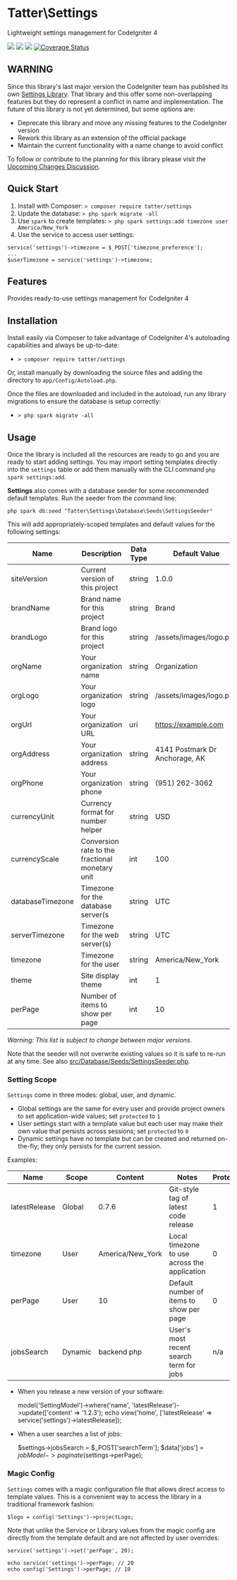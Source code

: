 # Tatter\Settings
Lightweight settings management for CodeIgniter 4

[![](https://github.com/tattersoftware/codeigniter4-settings/workflows/PHPUnit/badge.svg)](https://github.com/tattersoftware/codeigniter4-settings/actions/workflows/test.yml)
[![](https://github.com/tattersoftware/codeigniter4-settings/workflows/PHPStan/badge.svg)](https://github.com/tattersoftware/codeigniter4-settings/actions/workflows/analyze.yml)
[![](https://github.com/tattersoftware/codeigniter4-settings/workflows/Deptrac/badge.svg)](https://github.com/tattersoftware/codeigniter4-settings/actions/workflows/inspect.yml)
[![Coverage Status](https://coveralls.io/repos/github/tattersoftware/codeigniter4-settings/badge.svg?branch=develop)](https://coveralls.io/github/tattersoftware/codeigniter4-settings?branch=develop)

## WARNING

Since this library's last major version the CodeIgniter team has published its own
[Settings Library](https://github.com/codeigniter4/settings). That library and this offer
some non-overlapping features but they do represent a conflict in name and implementation.
The future of this library is not yet determined, but some options are:
* Deprecate this library and move any missing features to the CodeIgniter version
* Rework this library as an extension of the official package
* Maintain the current functionality with a name change to avoid conflict

To follow or contribute to the planning for this library please visit the
[Upcoming Changes Discussion](https://github.com/tattersoftware/codeigniter4-settings/discussions/31).

## Quick Start

1. Install with Composer: `> composer require tatter/settings`
2. Update the database: `> php spark migrate -all`
3. Use `spark` to create templates: `> php spark settings:add timezone user America/New_York`
4. Use the service to access user settings:
```
service('settings')->timezone = $_POST['timezone_preference'];
...
$userTimezone = service('settings')->timezone;
```

## Features

Provides ready-to-use settings management for CodeIgniter 4

## Installation

Install easily via Composer to take advantage of CodeIgniter 4's autoloading capabilities
and always be up-to-date:
* `> composer require tatter/settings`

Or, install manually by downloading the source files and adding the directory to
`app/Config/Autoload.php`.

Once the files are downloaded and included in the autoload, run any library migrations
to ensure the database is setup correctly:
* `> php spark migrate -all`

## Usage

Once the library is included all the resources are ready to go and you are ready to start
adding settings. You may import setting templates directly into the `settings` table or
add them manually with the CLI command `php spark settings:add`.

**Settings** also comes with a database seeder for some recommended default templates. Run
the seeder from the command line:
	
	php spark db:seed "Tatter\Settings\Database\Seeds\SettingsSeeder"

This will add appropriately-scoped templates and default values for the following settings:

| Name             | Description                                     | Data Type | Default Value                   | Protected |
| ---------------- | ----------------------------------------------- | --------- | ------------------------------- | --------- |
| siteVersion      | Current version of this project                 | string    | 1.0.0                           | Yes       |
| brandName        | Brand name for this project                     | string    | Brand                           | Yes       |
| brandLogo        | Brand logo for this project                     | string    | /assets/images/logo.png         | Yes       |
| orgName          | Your organization name                          | string    | Organization                    | Yes       |
| orgLogo          | Your organization logo                          | string    | /assets/images/logo.png         | Yes       |
| orgUrl           | Your organization URL                           | uri       | https://example.com             | Yes       |
| orgAddress       | Your organization address                       | string    | 4141 Postmark Dr  Anchorage, AK | Yes       |
| orgPhone         | Your organization phone                         | string    | (951) 262-3062                  | Yes       |
| currencyUnit     | Currency format for number helper               | string    | USD                             | Yes       |
| currencyScale    | Conversion rate to the fractional monetary unit | int       | 100                             | Yes       |
| databaseTimezone | Timezone for the database server(s              | string    | UTC                             | Yes       |
| serverTimezone   | Timezone for the web server(s)                  | string    | UTC                             | Yes       |
| timezone         | Timezone for the user                           | string    | America/New_York                | No        |
| theme            | Site display theme                              | int       | 1                               | No        |
| perPage          | Number of items to show per page                | int       | 10                              | No        |

*Warning: This list is subject to change between major versions.*

Note that the seeder will not overwrite existing values so it is safe to re-run at any time.
See also [src/Database/Seeds/SettingsSeeder.php](src/Database/Seeds/SettingsSeeder.php).

### Setting Scope

``Settings`` come in three modes: global, user, and dynamic.
* Global settings are the same for every user and provide project owners to set application-wide values; set `protected` to `1`
* User settings start with a template value but each user may make their own value that persists across sessions; set `protected` to `0`
* Dynamic settings have no template but can be created and returned on-the-fly; they only persists for the current session.

Examples:

| Name          | Scope   | Content          | Notes                                        | Protected? |
|-------------- | ------- | ---------------- | -------------------------------------------- | ---------- |
| latestRelease | Global  | 0.7.6            | Git-style tag of latest code release         | 1          |
| timezone      | User    | America/New_York | Local timezone to use across the application | 0          |
| perPage       | User    | 10               | Default number of items to show per page     | 0          |
| jobsSearch    | Dynamic | backend php      | User's most recent search term for jobs      | n/a        |


* When you release a new version of your software:

	model('SettingModel')->where('name', 'latestRelease')->update(['content' => '1.2.3');
	echo view('home', ['latestRelease' => service('settings')->latestRelease]);

* When a user searches a list of jobs:

	$settings->jobsSearch = $_POST['searchTerm'];
	$data['jobs'] = $jobModel->paginate($settings->perPage);

### Magic Config

``Settings`` comes with a magic configuration file that allows direct access to template values. This is a convenient
way to access the library in a traditional framework fashion:

	$logo = config('Settings')->projectLogo;

Note that unlike the Service or Library values from the magic config are directly from the template default and are not
affected by user overrides:

	service('settings')->set('perPage', 20);

	echo service('settings')->perPage; // 20
	echo config('Settings')->perPage; // 10
